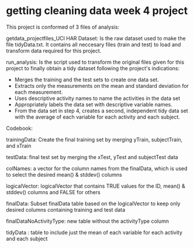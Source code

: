 # getting cleaning data week 4 project

This project is conformed of 3 files of analysis:

getdata_projectfiles_UCI HAR Dataset: Is the raw dataset used to make the file tidyData.txt. It contains all neccesary files (train and test) to load and transform data required for this project.


run_analysis: Is the script used to transform the original files given for this project to finally obtain a tidy dataset following the project's indications:
- Merges the training and the test sets to create one data set.
- Extracts only the measurements on the mean and standard deviation for each measurement.
- Uses descriptive activity names to name the activities in the data set
- Appropriately labels the data set with descriptive variable names.
- From the data set in step 4, creates a second, independent tidy data set with the average of each variable for each activity and each subject.


Codebook:

trainingData: Create the final training set by merging yTrain, subjectTrain, and xTrain

testData: final test set by merging the xTest, yTest and subjectTest data

colNames:  a vector for the column names from the finalData, which is used to select the desired mean() & stddev() columns

logicalVector: logicalVector that contains TRUE values for the ID, mean() & stddev() columns and FALSE for others

finalData: Subset finalData table based on the logicalVector to keep only desired columns containing training and test data

finalDataNoActivityType: new table without the activityType column

tidyData : table to include just the mean of each variable for each activity and each subject
